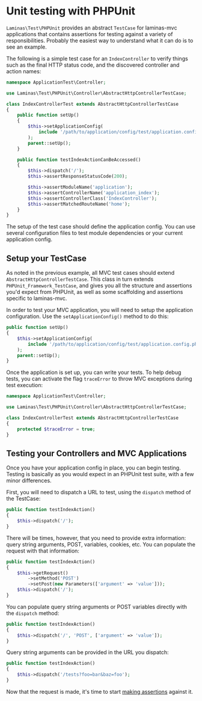 # Unit testing with PHPUnit

`Laminas\Test\PHPUnit` provides an abstract `TestCase` for laminas-mvc applications
that contains assertions for testing against a variety of responsibilities.
Probably the easiest way to understand what it can do is to see an example.

The following is a simple test case for an `IndexController` to verify things
such as the final HTTP status code, and the discovered controller and action
names:

```php
namespace ApplicationTest\Controller;

use Laminas\Test\PHPUnit\Controller\AbstractHttpControllerTestCase;

class IndexControllerTest extends AbstractHttpControllerTestCase
{
    public function setUp()
    {
        $this->setApplicationConfig(
            include '/path/to/application/config/test/application.config.php'
        );
        parent::setUp();
    }

    public function testIndexActionCanBeAccessed()
    {
        $this->dispatch('/');
        $this->assertResponseStatusCode(200);

        $this->assertModuleName('application');
        $this->assertControllerName('application_index');
        $this->assertControllerClass('IndexController');
        $this->assertMatchedRouteName('home');
    }
}
```

The setup of the test case should define the application config. You can use
several configuration files to test module dependencies or your current
application config.

## Setup your TestCase

As noted in the previous example, all MVC test cases should extend
`AbstractHttpControllerTestCase`.  This class in turn extends
`PHPUnit_Framework_TestCase`, and gives you all the structure and assertions
you'd expect from PHPUnit, as well as some scaffolding and assertions specific
to laminas-mvc.

In order to test your MVC application, you will need to setup the application
configuration. Use the `setApplicationConfig()` method to do this:

```php
public function setUp()
{
    $this->setApplicationConfig(
        include '/path/to/application/config/test/application.config.php'
    );
    parent::setUp();
}
```

Once the application is set up, you can write your tests. To help debug tests,
you can activate the flag `traceError` to throw MVC exceptions during test
execution:

```php
namespace ApplicationTest\Controller;

use Laminas\Test\PHPUnit\Controller\AbstractHttpControllerTestCase;

class IndexControllerTest extends AbstractHttpControllerTestCase
{
    protected $traceError = true;
}
```

## Testing your Controllers and MVC Applications

Once you have your application config in place, you can begin testing. Testing
is basically as you would expect in an PHPUnit test suite, with a few minor
differences.

First, you will need to dispatch a URL to test, using the `dispatch` method of
the TestCase:

```php
public function testIndexAction()
{
    $this->dispatch('/');
}
```

There will be times, however, that you need to provide extra information: query
string arguments, POST, variables, cookies, etc.  You can populate the request
with that information:

```php
public function testIndexAction()
{
    $this->getRequest()
        ->setMethod('POST')
        ->setPost(new Parameters(['argument' => 'value']));
    $this->dispatch('/');
}
```

You can populate query string arguments or POST variables directly with the
`dispatch` method:

```php
public function testIndexAction()
{
    $this->dispatch('/', 'POST', ['argument' => 'value']);
}
```

Query string arguments can be provided in the URL you dispatch:

```php
public function testIndexAction()
{
    $this->dispatch('/tests?foo=bar&baz=foo');
}
```

Now that the request is made, it's time to start [making assertions](assertions.md) against it.
